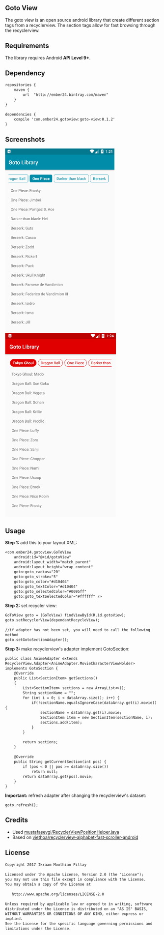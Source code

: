 Goto View
-----
The goto view is an open source android library that create different section tags from a recyclerview. The section tags allow for fast browsing through the recyclerview.

Requirements
-----
The library requires Android **API Level 9+**.

Dependency
-----
    repositories {
        maven {
            url  "http://ember24.bintray.com/maven"
        }
    }
    
    dependencies {
        compile 'com.ember24.gotoview:goto-view:0.1.2'
    }

Screenshots
-----
![](https://github.com/Ember24/GotoView/blob/master/screenshots/screenshot_1.png?raw=true) ![](https://github.com/Ember24/GotoView/blob/master/screenshots/screenshot_2.png?raw=true)

Usage
-----
**Step 1:** add this to your layout XML:

    <com.ember24.gotoview.GoToView
        android:id="@+id/gotoView"
        android:layout_width="match_parent"
        android:layout_height="wrap_content"
        goto:goto_radius="20"
        goto:goto_stroke="5"
        goto:goto_color="#d10404"
        goto:goto_textColor="#d10404"
        goto:goto_selectedColor="#0095ff"
        goto:goto_textSelectedColor="#ffffff" />

**Step 2:** set recycler view:

    GoToView goto = (GoToView) findViewById(R.id.gotoView);
    goto.setRecyclerView(dependantRecycleView);
    
    //if adapter has not been set, you will need to call the following method
    goto.setGotoSectionAdapter();

**Step 3:** make recyclerview's adapter implement GotoSection:

    public class AnimeAdapter extends RecyclerView.Adapter<AnimeAdapter.MovieCharacterViewHolder>
    implements GotoSection {
        @Override
        public List<SectionItem> getSections()
        {
            List<SectionItem> sections = new ArrayList<>();
            String sectionName = "";
            for (int i = 0; i < dataArray.size(); i++) {
                if(!sectionName.equalsIgnoreCase(dataArray.get(i).movie)) {
                    sectionName = dataArray.get(i).movie;
                    SectionItem item = new SectionItem(sectionName, i);
                    sections.add(item);
                }
            }

            return sections;
        }

        @Override
        public String getCurrentSection(int pos) {
            if (pos < 0 || pos >= dataArray.size())
                return null;
            return dataArray.get(pos).movie;
        }
    }
    
**Important:** refresh adapter after changing the recyclerview's dataset:

    goto.refresh();

Credits
------
- Used [mustafasevgi/RecyclerViewPositionHelper.java](https://gist.github.com/mustafasevgi/7dcb18166aaf9944e6450ec2878a646a)
- Based on [viethoa/recyclerview-alphabet-fast-scroller-android](https://github.com/viethoa/recyclerview-alphabet-fast-scroller-android)
    
License
-------

    Copyright 2017 Ikraam Moothian Pillay

    Licensed under the Apache License, Version 2.0 (the "License");
    you may not use this file except in compliance with the License.
    You may obtain a copy of the License at

       http://www.apache.org/licenses/LICENSE-2.0

    Unless required by applicable law or agreed to in writing, software
    distributed under the License is distributed on an "AS IS" BASIS,
    WITHOUT WARRANTIES OR CONDITIONS OF ANY KIND, either express or implied.
    See the License for the specific language governing permissions and
    limitations under the License.



